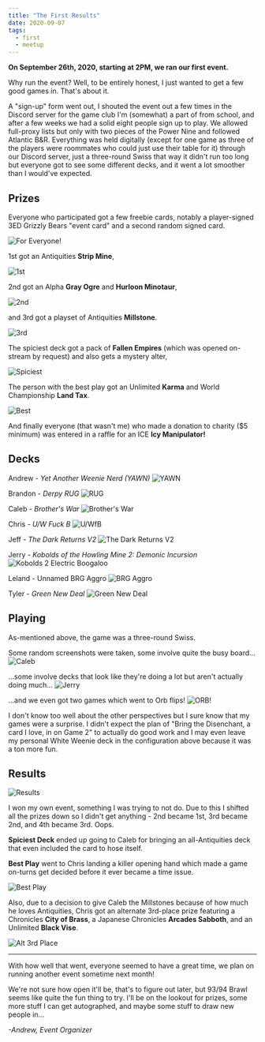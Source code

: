 ```yaml
---
title: "The First Results"
date: 2020-09-07
tags:
  - first
  - meetup
---
```


**On September 26th, 2020, starting at 2PM, we ran our first event.**

Why run the event? Well, to be entirely honest, I just wanted to get a few good games in. That's about it.

A "sign-up" form went out, I shouted the event out a few times in the Discord server for the game club I'm (somewhat) a part of from school, and after a few weeks we had a solid eight people sign up to play. We allowed full-proxy lists but only with two pieces of the Power Nine and followed Atlantic B&R. Everything was held digitally (except for one game as three of the players were roommates who could just use their table for it) through our Discord server, just a three-round Swiss that way it didn't run too long but everyone got to see some different decks, and it went a lot smoother than I would've expected.


## Prizes

Everyone who participated got a few freebie cards, notably a player-signed 3ED Grizzly Bears "event card" and a second random signed card.

![For Everyone!](https://imgur.com/ELLXCzIm.jpg)

1st got an Antiquities **Strip Mine**,

![1st](https://imgur.com/CfY63qcm.jpg)

2nd got an Alpha **Gray Ogre** and **Hurloon Minotaur**,

![2nd](https://imgur.com/mhanDoNm.jpg)

and 3rd got a playset of Antiquities **Millstone**.

![3rd](https://imgur.com/5ZCsJJFm.jpg)

The spiciest deck got a pack of **Fallen Empires** (which was opened on-stream by request) and also gets a mystery alter,

![Spiciest](https://imgur.com/S5k8JN6m.jpg)

The person with the best play got an Unlimited **Karma** and World Championship **Land Tax**.

![Best](https://imgur.com/my150m4m.jpg)

And finally everyone (that wasn't me) who made a donation to charity ($5 minimum) was entered in a raffle for an ICE **Icy Manipulator!**

## Decks

Andrew - *Yet Another Weenie Nerd (YAWN)*
![YAWN](https://imgur.com/VIsoJqE.jpg)

Brandon - *Derpy RUG*
![RUG](https://imgur.com/ydK3oCX.jpg)

Caleb - *Brother's War*
![Brother's War](https://imgur.com/PwFgY4g.jpg)

Chris - *U/W Fuck B*
![U/WfB](https://imgur.com/laXySxc.jpg)

Jeff - *The Dark Returns V2*
![The Dark Returns V2](https://imgur.com/xZlRFCE.jpg)

Jerry - *Kobolds of the Howling Mine 2: Demonic Incursion*
![Kobolds 2 Electric Boogaloo](https://imgur.com/mHF3kUO.jpg)

Leland - Unnamed BRG Aggro
![BRG Aggro](https://imgur.com/SCaEvK1.jpg)

Tyler - *Green New Deal*
![Green New Deal](https://imgur.com/R9JCrYj.jpg)


## Playing

As-mentioned above, the game was a three-round Swiss.

Some random screenshots were taken, some involve quite the busy board...
![Caleb](https://imgur.com/186K2uU.jpg)

...some involve decks that look like they're doing a lot but aren't actually doing much...
![Jerry](https://imgur.com/drhSbs2.jpg)

...and we even got two games which went to Orb flips!
![ORB!](https://imgur.com/7Gj8ZJl.jpg)

I don't know too well about the other perspectives but I sure know that my games were a surprise. I didn't expect the plan of "Bring the Disenchant, a card I love, in on Game 2" to actually do good work and I may even leave my personal White Weenie deck in the configuration above because it was a ton more fun.

## Results

![Results](https://imgur.com/GomaPT5.jpg)

I won my own event, something I was trying to not do. Due to this I shifted all the prizes down so I didn't get anything - 2nd became 1st, 3rd became 2nd, and 4th became 3rd. Oops.

**Spiciest Deck** ended up going to Caleb for bringing an all-Antiquities deck that even included the card to hose itself.

**Best Play** went to Chris landing a killer opening hand which made a game on-turns get decided before it ever became a time issue.

![Best Play](https://imgur.com/nJ6nYe0.jpg)

Also, due to a decision to give Caleb the Millstones because of how much he loves Antiquities, Chris got an alternate 3rd-place prize featuring a Chronicles **City of Brass**, a Japanese Chronicles **Arcades Sabboth**, and an Unlimited **Black Vise**.

![Alt 3rd Place](https://imgur.com/QpDQkltm.jpg)

---

With how well that went, everyone seemed to have a great time, we plan on running another event sometime next month! 

We're not sure how open it'll be, that's to figure out later, but 93/94 Brawl seems like quite the fun thing to try. I'll be on the lookout for prizes, some more stuff I can get autographed, and maybe some stuff to draw new people in...

*-Andrew, Event Organizer*
